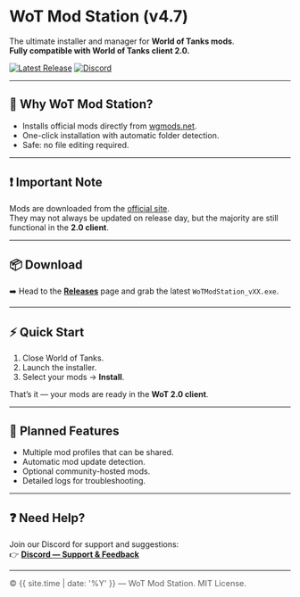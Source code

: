 # WoT Mod Station (v4.7)

The ultimate installer and manager for **World of Tanks mods**.  
**Fully compatible with World of Tanks client 2.0.**

[![Latest Release](https://img.shields.io/github/v/release/BabasGames/wot-mod-station)](https://github.com/BabasGames/wot-mod-station/releases/latest)
[![Discord](https://img.shields.io/badge/Discord-Join-5865F2)](https://discord.gg/YyVUvAJnUc)

---

## 🚀 Why WoT Mod Station?

- Installs official mods directly from [wgmods.net](https://wgmods.net).  
- One-click installation with automatic folder detection.  
- Safe: no file editing required.  

---

## ❗ Important Note

Mods are downloaded from the [official site](https://wgmods.net).  
They may not always be updated on release day, but the majority are still functional in the **2.0 client**.

---

## 📦 Download

➡️ Head to the [**Releases**](https://github.com/BabasGames/wot-mod-station/releases/latest) page and grab the latest `WoTModStation_vXX.exe`.  

---

## ⚡ Quick Start

1. Close World of Tanks.  
2. Launch the installer.  
3. Select your mods → **Install**.  

That’s it — your mods are ready in the **WoT 2.0 client**.

---

## 📝 Planned Features

- Multiple mod profiles that can be shared.  
- Automatic mod update detection.  
- Optional community-hosted mods.  
- Detailed logs for troubleshooting.  

---

## ❓ Need Help?

Join our Discord for support and suggestions:  
👉 [**Discord — Support & Feedback**](https://discord.gg/YyVUvAJnUc)

---

<footer>
<p style="font-size: 0.9rem; opacity: .7;">© {{ site.time | date: '%Y' }} — WoT Mod Station. MIT License.</p>
</footer>
